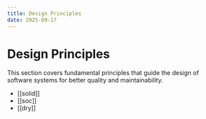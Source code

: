 ```yaml
---
title: Design Principles
date: 2025-09-17
---
```


# Design Principles

This section covers fundamental principles that guide the design of software systems for better quality and maintainability.

- [[solid]]
- [[soc]]
- [[dry]]